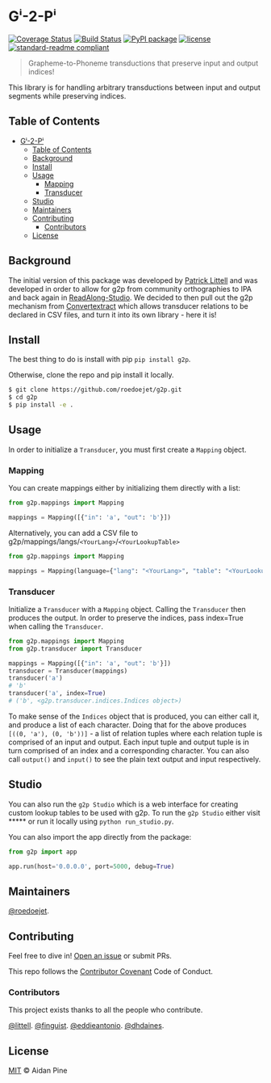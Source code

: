 # Gⁱ-2-Pⁱ

[![Coverage Status](https://coveralls.io/repos/github/roedoejet/g2p/badge.svg?branch=master)](https://coveralls.io/github/roedoejet/g2p?branch=master)
[![Build Status](https://travis-ci.org/roedoejet/g2p.svg?branch=master)](https://travis-ci.org/roedoejet/g2p)
[![PyPI package](https://img.shields.io/pypi/v/g2p.svg)](https://pypi.org/project/g2p/)
[![license](https://img.shields.io/github/license/roedoejet/g2p.svg)](LICENSE)
[![standard-readme compliant](https://img.shields.io/badge/readme%20style-standard-brightgreen.svg?style=flat-square)](https://github.com/roedoejet/g2p)

> Grapheme-to-Phoneme transductions that preserve input and output indices!

This library is for handling arbitrary transductions between input and output segments while preserving indices.

## Table of Contents
- [Gⁱ-2-Pⁱ](#g%e2%81%b1-2-p%e2%81%b1)
  - [Table of Contents](#table-of-contents)
  - [Background](#background)
  - [Install](#install)
  - [Usage](#usage)
    - [Mapping](#mapping)
    - [Transducer](#transducer)
  - [Studio](#studio)
  - [Maintainers](#maintainers)
  - [Contributing](#contributing)
    - [Contributors](#contributors)
  - [License](#license)

## Background

The initial version of this package was developed by [Patrick Littell](https://github.com/littell) and was developed in order to allow for g2p from community orthographies to IPA and back again in [ReadAlong-Studio](https://github.com/dhdaines/ReadAlong-Studio). We decided to then pull out the g2p mechanism from [Convertextract](https://github.com/roedoejet/convertextract) which allows transducer relations to be declared in CSV files, and turn it into its own library - here it is!

## Install

The best thing to do is install with pip `pip install g2p`. 

Otherwise, clone the repo and pip install it locally.

```sh
$ git clone https://github.com/roedoejet/g2p.git
$ cd g2p
$ pip install -e .
```

## Usage

In order to initialize a `Transducer`, you must first create a `Mapping` object.

### Mapping

You can create mappings either by initializing them directly with a list:

```python
from g2p.mappings import Mapping

mappings = Mapping([{"in": 'a', "out": 'b'}])

```

Alternatively, you can add a CSV file to g2p/mappings/langs/`<YourLang>`/`<YourLookupTable>`

```python
from g2p.mappings import Mapping

mappings = Mapping(language={"lang": "<YourLang>", "table": "<YourLookupTable>"})

```

### Transducer

Initialize a `Transducer` with a `Mapping` object. Calling the `Transducer` then produces the output. In order to preserve the indices, pass index=True when calling the `Transducer`.

```python
from g2p.mappings import Mapping
from g2p.transducer import Transducer

mappings = Mapping([{"in": 'a', "out": 'b'}])
transducer = Transducer(mappings)
transducer('a')
# 'b'
transducer('a', index=True)
# ('b', <g2p.transducer.indices.Indices object>)

```

To make sense of the `Indices` object that is produced, you can either call it, and produce a list of each character. Doing that for the above produces `[((0, 'a'), (0, 'b'))]` - a list of relation tuples where each relation tuple is comprised of an input and output. Each input tuple and output tuple is in turn comprised of an index and a corresponding character. You can also call `output()` and `input()` to see the plain text output and input respectively.

## Studio

You can also run the `g2p Studio` which is a web interface for creating custom lookup tables to be used with g2p. To run the `g2p Studio` either visit ***** or run it locally using `python run_studio.py`. 

You can also import the app directly from the package:

```python
from g2p import app

app.run(host='0.0.0.0', port=5000, debug=True)
```


## Maintainers

[@roedoejet](https://github.com/roedoejet).


## Contributing

Feel free to dive in! [Open an issue](https://github.com/roedoejet/g2p/issues/new) or submit PRs.

This repo follows the [Contributor Covenant](http://contributor-covenant.org/version/1/3/0/) Code of Conduct.

### Contributors

This project exists thanks to all the people who contribute. 

[@littell](https://github.com/littell).
[@finguist](https://github.com/finguist).
[@eddieantonio](https://github.com/eddieantonio).
[@dhdaines](https://github.com/dhdaines).


## License

[MIT](LICENSE) © Aidan Pine
